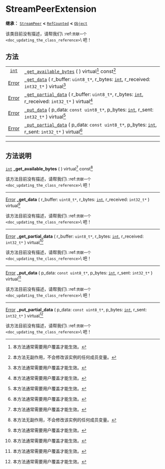 <!-- ⚠ 请勿编辑本文件 ⚠ -->
<!-- 本文档使用脚本从 WeDot 引擎源码仓库生成。 -->
<!-- 生成脚本：https://github.com/WeDot-Engine/WeDot/tree/4.3/doc/tools/make_md.py； -->
<!-- 原文件：https://github.com/WeDot-Engine/WeDot/tree/4.3/doc/classes/StreamPeerExtension.xml。 -->

<div id="_class_streampeerextension"></div>

# StreamPeerExtension

**继承：** [`StreamPeer`](class_streampeer.md) **<** [`RefCounted`](class_refcounted.md) **<** [`Object`](class_object.md)

该类目前没有描述，请帮我们\ :ref:`贡献一个 <doc_updating_the_class_reference>`\ 吧！

## 方法

|||
|:-:|:--|
| [`int`](class_int.md)             | [`_get_available_bytes`](class_streampeerextension.md#class_streampeerextension_private_method__get_available_bytes) ( ) virtual[^virtual] const[^const]                                                          |
| [Error](#enum_@globalscope_error) | [`_get_data`](class_streampeerextension.md#class_streampeerextension_private_method__get_data) ( r_buffer: `uint8_t*`, r_bytes: [`int`](class_int.md), r_received: `int32_t*` ) virtual[^virtual]                 |
| [Error](#enum_@globalscope_error) | [`_get_partial_data`](class_streampeerextension.md#class_streampeerextension_private_method__get_partial_data) ( r_buffer: `uint8_t*`, r_bytes: [`int`](class_int.md), r_received: `int32_t*` ) virtual[^virtual] |
| [Error](#enum_@globalscope_error) | [`_put_data`](class_streampeerextension.md#class_streampeerextension_private_method__put_data) ( p_data: `const uint8_t*`, p_bytes: [`int`](class_int.md), r_sent: `int32_t*` ) virtual[^virtual]                 |
| [Error](#enum_@globalscope_error) | [`_put_partial_data`](class_streampeerextension.md#class_streampeerextension_private_method__put_partial_data) ( p_data: `const uint8_t*`, p_bytes: [`int`](class_int.md), r_sent: `int32_t*` ) virtual[^virtual] |

<!-- rst-class:: classref-section-separator -->

---

## 方法说明

<div id="_class_streampeerextension_private_method__get_available_bytes"></div>

[`int`](class_int.md) **_get_available_bytes** ( ) virtual[^virtual] const[^const]<div id="class_streampeerextension_private_method__get_available_bytes"></div>

该方法目前没有描述，请帮我们\ :ref:`贡献一个 <doc_updating_the_class_reference>`\ 吧！

<!-- rst-class:: classref-item-separator -->

---

<div id="_class_streampeerextension_private_method__get_data"></div>

[Error](#enum_@globalscope_error) **_get_data** ( r_buffer: `uint8_t*`, r_bytes: [`int`](class_int.md), r_received: `int32_t*` ) virtual[^virtual]<div id="class_streampeerextension_private_method__get_data"></div>

该方法目前没有描述，请帮我们\ :ref:`贡献一个 <doc_updating_the_class_reference>`\ 吧！

<!-- rst-class:: classref-item-separator -->

---

<div id="_class_streampeerextension_private_method__get_partial_data"></div>

[Error](#enum_@globalscope_error) **_get_partial_data** ( r_buffer: `uint8_t*`, r_bytes: [`int`](class_int.md), r_received: `int32_t*` ) virtual[^virtual]<div id="class_streampeerextension_private_method__get_partial_data"></div>

该方法目前没有描述，请帮我们\ :ref:`贡献一个 <doc_updating_the_class_reference>`\ 吧！

<!-- rst-class:: classref-item-separator -->

---

<div id="_class_streampeerextension_private_method__put_data"></div>

[Error](#enum_@globalscope_error) **_put_data** ( p_data: `const uint8_t*`, p_bytes: [`int`](class_int.md), r_sent: `int32_t*` ) virtual[^virtual]<div id="class_streampeerextension_private_method__put_data"></div>

该方法目前没有描述，请帮我们\ :ref:`贡献一个 <doc_updating_the_class_reference>`\ 吧！

<!-- rst-class:: classref-item-separator -->

---

<div id="_class_streampeerextension_private_method__put_partial_data"></div>

[Error](#enum_@globalscope_error) **_put_partial_data** ( p_data: `const uint8_t*`, p_bytes: [`int`](class_int.md), r_sent: `int32_t*` ) virtual[^virtual]<div id="class_streampeerextension_private_method__put_partial_data"></div>

该方法目前没有描述，请帮我们\ :ref:`贡献一个 <doc_updating_the_class_reference>`\ 吧！

[^virtual]: 本方法通常需要用户覆盖才能生效。
[^const]: 本方法无副作用，不会修改该实例的任何成员变量。
[^vararg]: 本方法除了能接受在此处描述的参数外，还能够继续接受任意数量的参数。
[^constructor]: 本方法用于构造某个类型。
[^static]: 调用本方法无需实例，可直接使用类名进行调用。
[^operator]: 本方法描述的是使用本类型作为左操作数的有效运算符。
[^bitfield]: 这个值是由下列位标志构成位掩码的整数。
[^void]: 无返回值。
